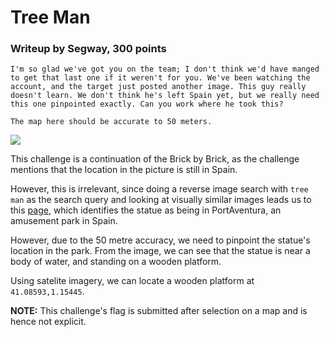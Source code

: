# Tree Man

### Writeup by Segway, 300 points

`I'm so glad we've got you on the team; I don't think we'd have manged to get that last one if it weren't for you. We've been watching the account, and the target just posted another image. This guy really doesn't learn. We don't think he's left Spain yet, but we really need this one pinpointed exactly. Can you work where he took this? `

`The map here should be accurate to 50 meters.`

![](tree.png)

This challenge is a continuation of the Brick by Brick, as the challenge mentions that the location in the picture is still in Spain.

However, this is irrelevant, since doing a reverse image search with `tree man` as the search query and looking at visually similar images leads us to this [page](https://www.dreamstime.com/editorial-image-tree-man-doll-park-portaventura-hdr-shot-spain-salou-image90428890), which identifies the statue as being in PortAventura, an amusement park in Spain.

However, due to the 50 metre accuracy, we need to pinpoint the statue's location in the park. From the image, we can see that the statue is near a body of water, and standing on a wooden platform.

Using satelite imagery, we can locate a wooden platform at `41.08593,1.15445`.

**NOTE:** This challenge's flag is submitted after selection on a map and is hence not explicit.